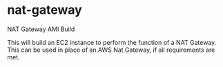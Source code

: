 # nat-gateway
NAT Gateway AMI Build

This will build an EC2 instance to perform the function of a NAT Gateway.  This can be used in place of an AWS Nat Gateway, if all requirements are met.
